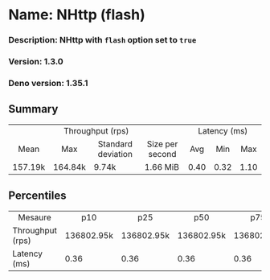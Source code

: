 # Name: NHttp (flash) 
  ### Description: NHttp with `flash` option set to `true`
  ### Version: 1.3.0
  ### Deno version: 1.35.1

## Summary
<table>
<tr>
    <td align="center" colspan="4">Throughput (rps)</td>
    <td align="center" colspan="3">Latency (ms)</td>
</tr>
<tr>
    <td align="center">Mean</td>
    <td align="center">Max</td>
    <td align="center">Standard deviation</td>
    <td align="center">Size per second</td>
    <td align="center">Avg</td>
    <td align="center">Min</td>
    <td align="center">Max</td>
</tr>
<tr>
    <td>157.19k</td>
    <td>164.84k</td>
    <td>9.74k</td>
    <td>1.66 MiB</td>
    <td>0.40</td>
    <td>0.32</td>
    <td>1.10</td>
</tr>
</table>

## Percentiles

<table>
<tr>
  <td align="center">Mesaure</td>
  <td align="center">p10</td>
  <td align="center">p25</td>
  <td align="center">p50</td>
  <td align="center">p75</td>
  <td align="center">p90</td>
  <td align="center">p95</td>
  <td align="center">p99</td>
</tr>
<tr>
  <td>Throughput (rps)</td>
  <td>136802.95k</td>
  <td>136802.95k</td>
  <td>136802.95k</td>
  <td>136802.95k</td>
  <td>164838.57k</td>
  <td>164838.57k</td>
  <td>164838.57k</td>
</tr>
<tr>
  <td>Latency (ms)</td>
  <td>0.36</td>
  <td>0.36</td>
  <td>0.36</td>
  <td>0.36</td>
  <td>0.45</td>
  <td>0.49</td>
  <td>0.58</td>
</tr>
</table>

